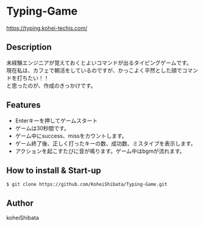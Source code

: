 # Typing-Game
https://typing.kohei-techis.com/

## Description
未経験エンジニアが覚えておくとよいコマンドが出るタイピングゲームです。<br>
現在私は、カフェで朝活をしているのですが、かっこよく平然とした顔でコマンドを打ちたい！！<br>
と思ったのが、作成のきっかけです。<br>

## Features
- Enterキーを押してゲームスタート
- ゲームは30秒間です。
- ゲーム中にsuccess、missをカウントします。
- ゲーム終了後、正しく打ったキーの数、成功数、ミスタイプを表示します。
- アクションを起こすたびに音が鳴ります。ゲーム中はbgmが流れます。


## How to install & Start-up
```
$ git clone https://github.com/KoheiShibata/Typing-Game.git
```

## Author
koheiShibata
